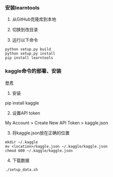 ### **安装learntools**

1. 从GitHub克隆库到本地

2. 切换到改目录

3. 运行以下命令
```
python setup.py build 
python setup.py install 
pip install learntools 
```

### kaggle命令的部署、安装

[参考](https://adityashrm21.github.io/Setting-Up-Kaggle/)

1. 安装

pip install kaggle 

2. 设置API token

My Account > Create New API Token > kaggle.json

3. 将kaggle.json放在正确的位置

```
mkdir ~/.kaggle 
mv <location>/kaggle.json ~/.kaggle/kaggle.json 
chmod 600 ~/.kaggle/kaggle.json 
```
4. 下载数据

```
./setup_data.sh
```
